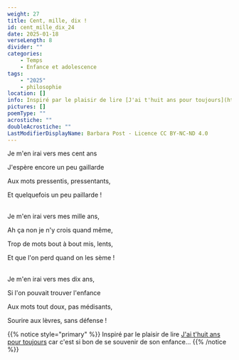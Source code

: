 ```yaml
---
weight: 27
title: Cent, mille, dix !
id: cent_mille_dix_24
date: 2025-01-18
verseLength: 8
divider: ""
categories:
    - Temps
    - Enfance et adolescence
tags:
    - "2025"
    - philosophie
location: []
info: Inspiré par le plaisir de lire [J'ai t'huit ans pour toujours](https://www.amazon.fr/Jai-thuit-ans-pour-toujours/dp/2959690001) car c'est si bon de se souvenir de son enfance...
pictures: []
poemType: ""
acrostiche: ""
doubleAcrostiche: ""
LastModifierDisplayName: Barbara Post - Licence CC BY-NC-ND 4.0
---
```

Je m'en irai vers mes cent ans

J'espère encore un peu gaillarde

Aux mots pressentis, pressentants,

Et quelquefois un peu paillarde !

 \
Je m'en irai vers mes mille ans,

Ah ça non je n'y crois quand même,

Trop de mots bout à bout mis, lents,

Et que l'on perd quand on les sème !

 \
Je m'en irai vers mes dix ans,

Si l'on pouvait trouver l'enfance

Aux mots tout doux, pas médisants,

Sourire aux lèvres, sans défense !

<!-- FM:Snippet:Start data:{"id":"_simpleNotice","fields":[{"name":"content","value":""}]} -->
{{% notice style="primary" %}}
Inspiré par le plaisir de lire [J'ai t'huit ans pour toujours](https://www.amazon.fr/Jai-thuit-ans-pour-toujours/dp/2959690001) car c'est si bon de se souvenir de son enfance...
{{% /notice %}}
<!-- FM:Snippet:End -->